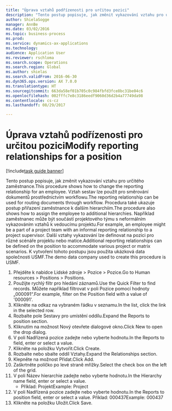 ```yaml
--- 
title: "Úprava vztahů podřízenosti pro určitou pozici"
description: "Tento postup popisuje, jak změnit vykazování vztahu pro určitého zaměstnance."
author: ShielaSogge
manager: AnnBe
ms.date: 03/02/2016
ms.topic: business-process
ms.prod: 
ms.service: dynamics-ax-applications
ms.technology: 
audience: Application User
ms.reviewer: rschloma
ms.search.scope: Operations
ms.search.region: Global
ms.author: shielas
ms.search.validFrom: 2016-06-30
ms.dyn365.ops.version: AX 7.0.0
ms.translationtype: HT
ms.sourcegitcommit: 663da58ef01b705c0c984fbfd3fce8bc31be04c6
ms.openlocfilehash: 002fffc7e8c3186eedf9060d36d2b4a77749da98
ms.contentlocale: cs-cz
ms.lasthandoff: 08/29/2017

---
```

# <a name="modify-reporting-relationships-for-a-position"></a><span data-ttu-id="164f5-103">Úprava vztahů podřízenosti pro určitou pozici</span><span class="sxs-lookup"><span data-stu-id="164f5-103">Modify reporting relationships for a position</span></span>

[!include[task guide banner](../../includes/task-guide-banner.md)]

<span data-ttu-id="164f5-104">Tento postup popisuje, jak změnit vykazování vztahu pro určitého zaměstnance.</span><span class="sxs-lookup"><span data-stu-id="164f5-104">This procedure shows how to change the reporting relationship for an employee.</span></span> <span data-ttu-id="164f5-105">Vztah sestav lze použít pro směrování dokumentů prostřednictvím workflowu.</span><span class="sxs-lookup"><span data-stu-id="164f5-105">The reporting relationship can be used for routing documents through workflow.</span></span> <span data-ttu-id="164f5-106">Procedura také ukazuje postup přiřazení zaměstnance k dalším hierarchiím.</span><span class="sxs-lookup"><span data-stu-id="164f5-106">The procedure also shows how to assign the employee to additional hierarchies.</span></span> <span data-ttu-id="164f5-107">Například zaměstnanec může být součástí projektového týmu s neformálním vykazováním vztahů k vedoucímu projektu.</span><span class="sxs-lookup"><span data-stu-id="164f5-107">For example, an employee might be a part of a project team with an informal reporting relationship to a project supervisor.</span></span> <span data-ttu-id="164f5-108">Další vztahy vykazování lze definovat na pozici pro různé scénáře projektu nebo matice.</span><span class="sxs-lookup"><span data-stu-id="164f5-108">Additional reporting relationships can be defined on the position to accommodate various project or matrix scenarios.</span></span> <span data-ttu-id="164f5-109">K vytvoření tohoto postupu jsou použita ukázková data společnosti USMF.</span><span class="sxs-lookup"><span data-stu-id="164f5-109">The demo data company used to create this procedure is USMF.</span></span>

1. <span data-ttu-id="164f5-110">Přejděte k nabídce Lidské zdroje > Pozice > Pozice.</span><span class="sxs-lookup"><span data-stu-id="164f5-110">Go to Human resources > Positions > Positions.</span></span>
2. <span data-ttu-id="164f5-111">Použijte rychlý filtr pro hledání záznamů.</span><span class="sxs-lookup"><span data-stu-id="164f5-111">Use the Quick Filter to find records.</span></span> <span data-ttu-id="164f5-112">Můžete například filtrovat v poli Pozice pomocí hodnoty „000091“.</span><span class="sxs-lookup"><span data-stu-id="164f5-112">For example, filter on the Position field with a value of '000091'.</span></span>
3. <span data-ttu-id="164f5-113">Klikněte na odkaz na vybraném řádku v seznamu.</span><span class="sxs-lookup"><span data-stu-id="164f5-113">In the list, click the link in the selected row.</span></span>
4. <span data-ttu-id="164f5-114">Rozbalte pole Sestavy pro umístění oddílu.</span><span class="sxs-lookup"><span data-stu-id="164f5-114">Expand the Reports to position section.</span></span>
5. <span data-ttu-id="164f5-115">Kliknutím na možnost Nový otevřete dialogové okno.</span><span class="sxs-lookup"><span data-stu-id="164f5-115">Click New to open the drop dialog.</span></span>
6. <span data-ttu-id="164f5-116">V poli Nadřízená pozice zadejte nebo vyberte hodnotu.</span><span class="sxs-lookup"><span data-stu-id="164f5-116">In the Reports to field, enter or select a value.</span></span>
7. <span data-ttu-id="164f5-117">Klikněte na položku Vytvořit.</span><span class="sxs-lookup"><span data-stu-id="164f5-117">Click Create.</span></span>
8. <span data-ttu-id="164f5-118">Rozbalte nebo sbalte oddíl Vztahy.</span><span class="sxs-lookup"><span data-stu-id="164f5-118">Expand the Relationships section.</span></span>
9. <span data-ttu-id="164f5-119">Klepněte na možnost Přidat.</span><span class="sxs-lookup"><span data-stu-id="164f5-119">Click Add.</span></span>
10. <span data-ttu-id="164f5-120">Zaškrtněte políčko po levé straně mřížky.</span><span class="sxs-lookup"><span data-stu-id="164f5-120">Select the check box on the left of the grid.</span></span>
11. <span data-ttu-id="164f5-121">V poli Název hierarchie zadejte nebo vyberte hodnotu.</span><span class="sxs-lookup"><span data-stu-id="164f5-121">In the Hierarchy name field, enter or select a value.</span></span>
    * <span data-ttu-id="164f5-122">Příklad: Projekt</span><span class="sxs-lookup"><span data-stu-id="164f5-122">Example: Project</span></span>  
12. <span data-ttu-id="164f5-123">V poli Nadřízená pozice zadejte nebo vyberte hodnotu.</span><span class="sxs-lookup"><span data-stu-id="164f5-123">In the Reports to position field, enter or select a value.</span></span>  <span data-ttu-id="164f5-124">Příklad: 000437</span><span class="sxs-lookup"><span data-stu-id="164f5-124">Example:  000437</span></span>
13. <span data-ttu-id="164f5-125">Klikněte na položku Uložit.</span><span class="sxs-lookup"><span data-stu-id="164f5-125">Click Save.</span></span>


